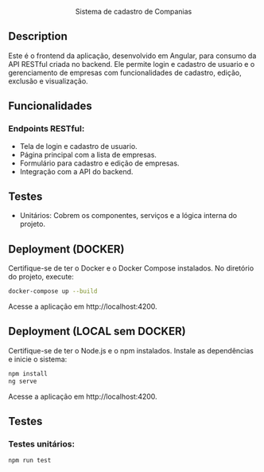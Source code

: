   <p align="center">Sistema de cadastro de Companias</p>

## Description

Este é o frontend da aplicação, desenvolvido em Angular, para consumo da API RESTful criada no backend. Ele permite login e cadastro de usuario e o gerenciamento de empresas com funcionalidades de cadastro, edição, exclusão e visualização.

## Funcionalidades

### Endpoints RESTful:

- Tela de login e cadastro de usuario.
- Página principal com a lista de empresas.
- Formulário para cadastro e edição de empresas.
- Integração com a API do backend.

## Testes

- Unitários: Cobrem os componentes, serviços e a lógica interna do projeto.

## Deployment (DOCKER)

Certifique-se de ter o Docker e o Docker Compose instalados.
No diretório do projeto, execute:

```bash
docker-compose up --build
```

Acesse a aplicação em http://localhost:4200.

## Deployment (LOCAL sem DOCKER)

Certifique-se de ter o Node.js e o npm instalados.
Instale as dependências e inicie o sistema:

```bash
npm install
ng serve
```

Acesse a aplicação em http://localhost:4200.

## Testes

### Testes unitários:

```bash
npm run test
```
